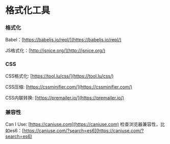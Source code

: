 # 格式化工具

### 格式化

Babel：[https://babeljs.io/repl/](https://babeljs.io/repl/)

JS格式化：[http://jsnice.org/](http://jsnice.org/)



### CSS

CSS格式化: [https://tool.lu/css/](https://tool.lu/css/)

CSS压缩: [https://cssminifier.com/](https://cssminifier.com/)

CSS内联转换: [https://premailer.io/](https://premailer.io/)

### 兼容性

Can I Use: [https://caniuse.com](https://caniuse.com) 检查浏览器兼容性，比如es6：[https://caniuse.com/?search=es6](https://caniuse.com/?search=es6)

